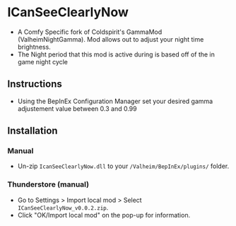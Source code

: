 # ICanSeeClearlyNow

* A Comfy Specific fork of Coldspirit's GammaMod (ValheimNightGamma).  Mod allows out to adjust your night time brightness.
* The Night period that this mod is active during is based off of the in game night cycle

## Instructions

* Using the BepInEx Configuration Manager set your desired gamma adjustement value between 0.3 and 0.99

## Installation

 ### Manual

  * Un-zip `IcanSeeClearlyNow.dll` to your `/Valheim/BepInEx/plugins/` folder.

### Thunderstore (manual)

  * Go to Settings > Import local mod > Select `ICanSeeClearlyNow_v0.0.2.zip`.
  * Click "OK/Import local mod" on the pop-up for information.